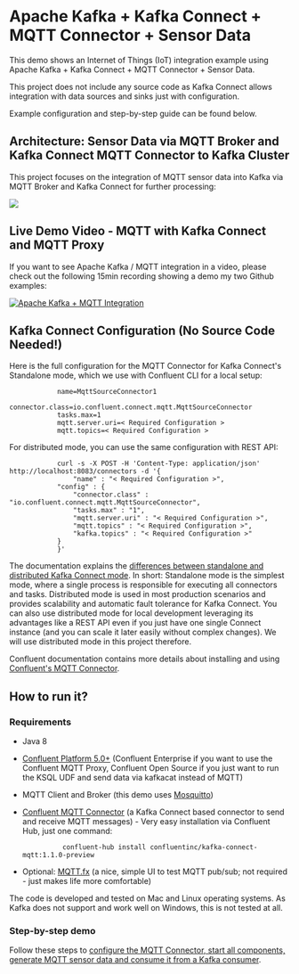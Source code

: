 # Apache Kafka + Kafka Connect + MQTT Connector + Sensor Data

This demo shows an Internet of Things (IoT) integration example using Apache Kafka + Kafka Connect + MQTT Connector + Sensor Data.

This project does not include any source code as Kafka Connect allows integration with data sources and sinks just with configuration. 

Example configuration and step-by-step guide can be found below. 

## Architecture: Sensor Data via MQTT Broker and Kafka Connect MQTT Connector to Kafka Cluster

This project focuses on the integration of MQTT sensor data into Kafka via MQTT Broker and Kafka Connect for further processing:

![](pictures/Apache_Kafka_Connect_MQTT_Broker_Mosquitto_Integration.png)


## Live Demo Video - MQTT with Kafka Connect and MQTT Proxy

If you want to see Apache Kafka / MQTT integration in a video, please check out the following 15min recording showing a demo my two Github examples:

[![Apache Kafka + MQTT Integration](pictures/MQTT_Apache_Kafka_Integration_Confluent_Proxy_Connect.png)](https://www.youtube.com/watch?v=L38-6ilGeKE)

## Kafka Connect Configuration (No Source Code Needed!)

Here is the full configuration for the MQTT Connector for Kafka Connect's Standalone mode, which we use with Confluent CLI for a local setup: 

                name=MqttSourceConnector1
                connector.class=io.confluent.connect.mqtt.MqttSourceConnector
                tasks.max=1
                mqtt.server.uri=< Required Configuration >
                mqtt.topics=< Required Configuration >

For distributed mode, you can use the same configuration with REST API:

                curl -s -X POST -H 'Content-Type: application/json' http://localhost:8083/connectors -d '{
                    "name" : "< Required Configuration >",
                "config" : {
                    "connector.class" : "io.confluent.connect.mqtt.MqttSourceConnector",
                    "tasks.max" : "1",
                    "mqtt.server.uri" : "< Required Configuration >",
                    "mqtt.topics" : "< Required Configuration >",
                    "kafka.topics" : "< Required Configuration >"
                }
                }'

The documentation explains the [differences between standalone and distributed Kafka Connect mode](https://docs.confluent.io/current/connect/concepts.html#connect-concepts). In short: Standalone mode is the simplest mode, where a single process is responsible for executing all connectors and tasks. Distributed mode is used in most production scenarios and provides scalability and automatic fault tolerance for Kafka Connect. You can also use distributed mode for local development leveraging its advantages like a REST API even if you just have one single Connect instance (and you can scale it later easily without complex changes). We will use distributed mode in this project therefore.

Confluent documentation contains more details about installing and using [Confluent's MQTT Connector](https://docs.confluent.io/current/connect/kafka-connect-mqtt).

## How to run it?

### Requirements

- Java 8
- [Confluent Platform 5.0+](https://www.confluent.io/download/) (Confluent Enterprise if you want to use the Confluent MQTT Proxy, Confluent Open Source if you just want to run the KSQL UDF and send data via kafkacat instead of MQTT)
- MQTT Client and Broker (this demo uses [Mosquitto](https://mosquitto.org/download/))
- [Confluent MQTT Connector](https://www.confluent.io/connector/kafka-connect-mqtt/) (a Kafka Connect based connector to send and receive MQTT messages) - Very easy installation via Confluent Hub, just one command:

                confluent-hub install confluentinc/kafka-connect-mqtt:1.1.0-preview

- Optional: [MQTT.fx](https://mqttfx.jensd.de/) (a nice, simple UI to test MQTT pub/sub; not required - just makes life more comfortable)

The code is developed and tested on Mac and Linux operating systems. As Kafka does not support and work well on Windows, this is not tested at all.

### Step-by-step demo

Follow these steps to [configure the MQTT Connector, start all components, generate MQTT sensor data and consume it from a Kafka consumer](https://github.com/kaiwaehner/kafka-connect-iot-mqtt-connector-example/blob/master/live-demo-kafka-connect-iot-mqtt-connector.adoc).
